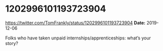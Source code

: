 # 1202996101193723904
https://twitter.com/TomFrankly/status/1202996101193723904
**Date:** 2019-12-06

Folks who have taken unpaid internships/apprenticeships: what’s your story?
